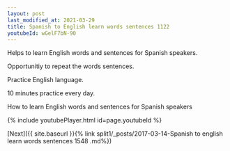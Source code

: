 ```yaml
---
layout: post
last_modified_at: 2021-03-29
title: Spanish to English learn words sentences 1122 
youtubeId: wGelF7bN-90
---
```

 
 
Helps to learn English words and sentences for Spanish speakers.

Opportunitiy to repeat the words sentences. 

Practice English language. 
 
10 minutes practice every day. 
 
How to learn English words and sentences for Spanish speakers 
 
{% include youtubePlayer.html id=page.youtubeId %}
 
 
[Next]({{ site.baseurl }}{% link  split1/_posts/2017-03-14-Spanish to english learn words sentences 1548 .md%})
 
